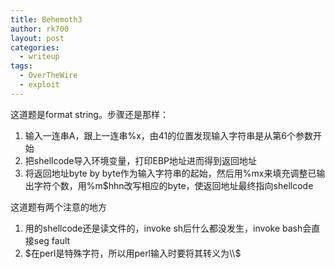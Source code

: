 ```yaml
---
title: Behemoth3
author: rk700
layout: post
categories:
  - writeup
tags:
  - OverTheWire
  - exploit
---
```

这道题是format string。步骤还是那样：

1.  输入一连串A，跟上一连串%x，由41的位置发现输入字符串是从第6个参数开始
2.  把shellcode导入环境变量，打印EBP地址进而得到返回地址
3.  将返回地址byte by byte作为输入字符串的起始，然后用%mx来填充调整已输出字符个数，用%m$hhn改写相应的byte，使返回地址最终指向shellcode


这道题有两个注意的地方

1.  用的shellcode还是读文件的，invoke sh后什么都没发生，invoke bash会直接seg fault
2.  $在perl是特殊字符，所以用perl输入时要将其转义为\\$